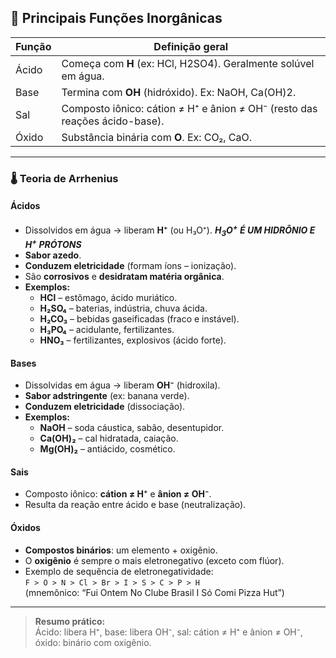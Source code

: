 ## 🧪 Principais Funções Inorgânicas

|Função|Definição geral|
|---|---|
|Ácido|Começa com **H** (ex: HCl, H2SO4). Geralmente solúvel em água.|
|Base|Termina com **OH** (hidróxido). Ex: NaOH, Ca(OH)2.|
|Sal|Composto iônico: cátion ≠ H⁺ e ânion ≠ OH⁻ (resto das reações ácido-base).|
|Óxido|Substância binária com **O**. Ex: CO₂, CaO.|

---

### 🌡️ Teoria de Arrhenius

#### Ácidos

- Dissolvidos em água → liberam **H⁺** (ou H₃O⁺). ***$H_3O^+$ É UM HIDRÔNIO E $H^+$ PRÓTONS***
- **Sabor azedo**.
- **Conduzem eletricidade** (formam íons – ionização).
- São **corrosivos** e **desidratam matéria orgânica**.
- **Exemplos:**
    - **HCl** – estômago, ácido muriático.
    - **H₂SO₄** – baterias, indústria, chuva ácida.
    - **H₂CO₃** – bebidas gaseificadas (fraco e instável).
    - **H₃PO₄** – acidulante, fertilizantes.
    - **HNO₃** – fertilizantes, explosivos (ácido forte).

#### Bases

- Dissolvidas em água → liberam **OH⁻** (hidroxila).
- **Sabor adstringente** (ex: banana verde).
- **Conduzem eletricidade** (dissociação).
- **Exemplos:**
    - **NaOH** – soda cáustica, sabão, desentupidor.
    - **Ca(OH)₂** – cal hidratada, caiação.
    - **Mg(OH)₂** – antiácido, cosmético.

#### Sais

- Composto iônico: **cátion ≠ H⁺** e **ânion ≠ OH⁻**.
- Resulta da reação entre ácido e base (neutralização).
    

#### Óxidos

- **Compostos binários**: um elemento + oxigênio.
- O **oxigênio** é sempre o mais eletronegativo (exceto com flúor).
- Exemplo de sequência de eletronegatividade:  
    `F > O > N > Cl > Br > I > S > C > P > H`  
    (mnemônico: “Fui Ontem No Clube Brasil I Só Comi Pizza Hut”)

---

> **Resumo prático:**  
> Ácido: libera H⁺, base: libera OH⁻, sal: cátion ≠ H⁺ e ânion ≠ OH⁻, óxido: binário com oxigênio.